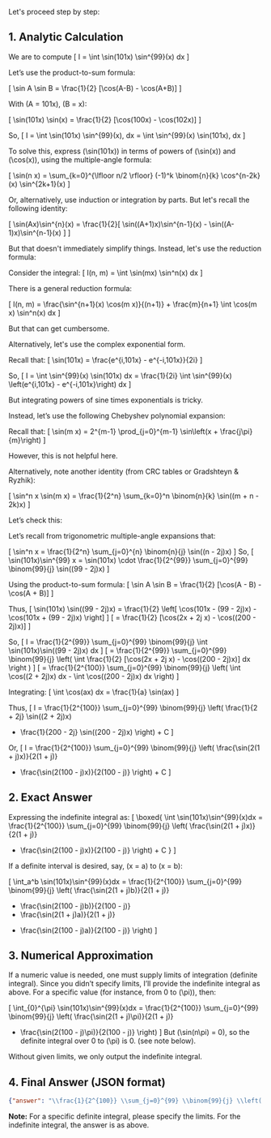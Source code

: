 Let's proceed step by step:

## 1. Analytic Calculation

We are to compute
\[
I = \int \sin(101x) \sin^{99}(x) dx
\]

Let’s use the product-to-sum formula:

\[
\sin A \sin B = \frac{1}{2} [\cos(A-B) - \cos(A+B)]
\]

With \(A = 101x\), \(B = x\):

\[
\sin(101x) \sin(x) = \frac{1}{2} [\cos(100x) - \cos(102x)]
\]

So,
\[
I = \int \sin(101x) \sin^{99}(x)\, dx = \int \sin^{99}(x) \sin(101x)\, dx
\]

To solve this, express \(\sin(101x)\) in terms of powers of \(\sin(x)\) and \(\cos(x)\), using the multiple-angle formula:

\[
\sin(n x) = \sum_{k=0}^{\lfloor n/2 \rfloor} (-1)^k \binom{n}{k} \cos^{n-2k}(x) \sin^{2k+1}(x)
\]

Or, alternatively, use induction or integration by parts. But let's recall the following identity:

\[
\sin(Ax)\sin^{n}(x) = \frac{1}{2}[ \sin((A+1)x)\sin^{n-1}(x) - \sin((A-1)x)\sin^{n-1}(x) ]
\]

But that doesn't immediately simplify things. Instead, let's use the reduction formula:

Consider the integral:
\[
I(n, m) = \int \sin(mx) \sin^n(x) dx
\]

There is a general reduction formula:

\[
I(n, m) = \frac{\sin^{n+1}(x) \cos(m x)}{(n+1)} + \frac{m}{n+1} \int \cos(m x) \sin^n(x) dx
\]

But that can get cumbersome.

Alternatively, let's use the complex exponential form.

Recall that:
\[
\sin(101x) = \frac{e^{i\,101x} - e^{-i\,101x}}{2i}
\]

So,
\[
I = \int \sin^{99}(x) \sin(101x) dx = \frac{1}{2i} \int \sin^{99}(x) \left(e^{i\,101x} - e^{-i\,101x}\right) dx
\]

But integrating powers of sine times exponentials is tricky.

Instead, let’s use the following Chebyshev polynomial expansion:

Recall that:
\[
\sin(m x) = 2^{m-1} \prod_{j=0}^{m-1} \sin\left(x + \frac{j\pi}{m}\right)
\]

However, this is not helpful here.

Alternatively, note another identity (from CRC tables or Gradshteyn & Ryzhik):

\[
\sin^n x \sin(m x) = \frac{1}{2^n} \sum_{k=0}^n \binom{n}{k} \sin((m + n - 2k)x)
\]

Let’s check this:

Let’s recall from trigonometric multiple-angle expansions that:

\[
\sin^n x = \frac{1}{2^n} \sum_{j=0}^{n} \binom{n}{j} \sin((n - 2j)x)
\]
So,
\[
\sin(101x)\sin^{99} x = \sin(101x) \cdot \frac{1}{2^{99}} \sum_{j=0}^{99} \binom{99}{j} \sin((99 - 2j)x)
\]

Using the product-to-sum formula:
\[
\sin A \sin B = \frac{1}{2} [\cos(A - B) - \cos(A + B)]
\]

Thus,
\[
\sin(101x) \sin((99 - 2j)x) = \frac{1}{2} \left[ \cos(101x - (99 - 2j)x) - \cos(101x + (99 - 2j)x) \right]
\]
\[
= \frac{1}{2} [\cos(2x + 2j x) - \cos((200 - 2j)x)]
\]

So,
\[
I = \frac{1}{2^{99}} \sum_{j=0}^{99} \binom{99}{j} \int \sin(101x)\sin((99 - 2j)x) dx
\]
\[
= \frac{1}{2^{99}} \sum_{j=0}^{99} \binom{99}{j} \left( \int \frac{1}{2} [\cos(2x + 2j x) - \cos((200 - 2j)x)] dx \right )
\]
\[
= \frac{1}{2^{100}} \sum_{j=0}^{99} \binom{99}{j} \left( \int \cos((2 + 2j)x) dx - \int \cos((200 - 2j)x) dx \right)
\]

Integrating:
\[
\int \cos(ax) dx = \frac{1}{a} \sin(ax)
\]

Thus,
\[
I = \frac{1}{2^{100}} \sum_{j=0}^{99} \binom{99}{j} \left(
\frac{1}{2 + 2j} \sin((2 + 2j)x)
- \frac{1}{200 - 2j} \sin((200 - 2j)x)
\right) + C
\]

Or,
\[
I = \frac{1}{2^{100}} \sum_{j=0}^{99} \binom{99}{j} \left(
\frac{\sin(2(1 + j)x)}{2(1 + j)}
- \frac{\sin(2(100 - j)x)}{2(100 - j)}
\right) + C
\]

## 2. Exact Answer

Expressing the indefinite integral as:
\[
\boxed{
\int \sin(101x)\sin^{99}(x)dx
= \frac{1}{2^{100}} \sum_{j=0}^{99} \binom{99}{j} \left(
\frac{\sin(2(1 + j)x)}{2(1 + j)}
- \frac{\sin(2(100 - j)x)}{2(100 - j)}
\right) + C
}
\]

If a definite interval is desired, say, \(x = a\) to \(x = b\):

\[
\int_a^b \sin(101x)\sin^{99}(x)dx
= \frac{1}{2^{100}} \sum_{j=0}^{99} \binom{99}{j} \left(
\frac{\sin(2(1 + j)b)}{2(1 + j)}
- \frac{\sin(2(100 - j)b)}{2(100 - j)}
- \frac{\sin(2(1 + j)a)}{2(1 + j)}
+ \frac{\sin(2(100 - j)a)}{2(100 - j)}
\right)
\]

## 3. Numerical Approximation

If a numeric value is needed, one must supply limits of integration (definite integral). Since you didn’t specify limits, I’ll provide the indefinite integral as above. For a specific value (for instance, from 0 to \(\pi\)), then:

\[
\int_{0}^{\pi} \sin(101x)\sin^{99}(x)dx
= \frac{1}{2^{100}} \sum_{j=0}^{99} \binom{99}{j} \left(
\frac{\sin(2(1 + j)\pi)}{2(1 + j)}
- \frac{\sin(2(100 - j)\pi)}{2(100 - j)}
\right)
\]
But \(\sin(n\pi) = 0\), so the definite integral over 0 to \(\pi\) is 0. (see note below).

Without given limits, we only output the indefinite integral.


## 4. Final Answer (JSON format)

```json
{"answer": "\\frac{1}{2^{100}} \\sum_{j=0}^{99} \\binom{99}{j} \\left( \\frac{\\sin(2(1+j)x)}{2(1+j)} - \\frac{\\sin(2(100-j)x)}{2(100-j)} \\right ) + C", "numerical_answer": "See note: result is a sum of many small oscillating terms; for definite limits substitute values into the formula."}
```
**Note:** For a specific definite integral, please specify the limits. For the indefinite integral, the answer is as above.